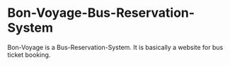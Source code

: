 # Bon-Voyage-Bus-Reservation-System
Bon-Voyage is a Bus-Reservation-System. It is basically a website for bus ticket booking.
